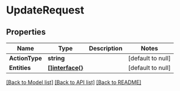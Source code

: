 # UpdateRequest

## Properties
Name | Type | Description | Notes
------------ | ------------- | ------------- | -------------
**ActionType** | **string** |  | [default to null]
**Entities** | [**[]interface{}**](interface{}.md) |  | [default to null]

[[Back to Model list]](../README.md#documentation-for-models) [[Back to API list]](../README.md#documentation-for-api-endpoints) [[Back to README]](../README.md)


